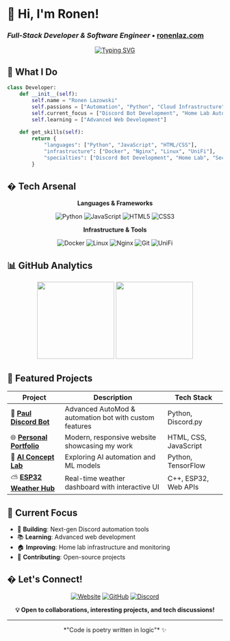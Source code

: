 # 👋 Hi, I'm Ronen! 
### *Full-Stack Developer & Software Engineer* • [ronenlaz.com](https://www.ronenlaz.com)

<div align="center">
  
[![Typing SVG](https://readme-typing-svg.herokuapp.com?font=Fira+Code&pause=1000&color=3B82F6&center=true&vCenter=true&width=435&lines=Full-Stack+Developer;Discord+Bot+Specialist;Home+Lab+Enthusiast;Python+%26+Automation+Expert)](https://git.io/typing-svg) 

</div>

## 🚀 What I Do

```python
class Developer:
    def __init__(self):
        self.name = "Ronen Lazowski"
        self.passions = ["Automation", "Python", "Cloud Infrastructure"]
        self.current_focus = ["Discord Bot Development", "Home Lab Automation"]
        self.learning = ["Advanced Web Development"]
    
    def get_skills(self):
        return {
            "languages": ["Python", "JavaScript", "HTML/CSS"],
            "infrastructure": ["Docker", "Nginx", "Linux", "UniFi"],
            "specialties": ["Discord Bot Development", "Home Lab", "Security"]
        }
```

## �️ Tech Arsenal

<div align="center">

**Languages & Frameworks**
  
![Python](https://img.shields.io/badge/Python-3776AB?style=for-the-badge&logo=python&logoColor=white)
![JavaScript](https://img.shields.io/badge/JavaScript-F7DF1E?style=for-the-badge&logo=javascript&logoColor=black)
![HTML5](https://img.shields.io/badge/HTML5-E34F26?style=for-the-badge&logo=html5&logoColor=white)
![CSS3](https://img.shields.io/badge/CSS3-1572B6?style=for-the-badge&logo=css3&logoColor=white)

**Infrastructure & Tools**

![Docker](https://img.shields.io/badge/Docker-2496ED?style=for-the-badge&logo=docker&logoColor=white)
![Linux](https://img.shields.io/badge/Linux-FCC624?style=for-the-badge&logo=linux&logoColor=black)
![Nginx](https://img.shields.io/badge/Nginx-009639?style=for-the-badge&logo=nginx&logoColor=white)
![Git](https://img.shields.io/badge/Git-F05032?style=for-the-badge&logo=git&logoColor=white)
![UniFi](https://img.shields.io/badge/UniFi-0559C9?style=for-the-badge&logo=ubiquiti&logoColor=white)

</div>

## 📊 GitHub Analytics

<div align="center">

<img height="180em" src="https://github-readme-stats.vercel.app/api/top-langs/?username=ronenlazowski&layout=compact&theme=tokyonight&hide_border=true"/>
<img height="180em" src="https://lanyard.cnrad.dev/api/445899149997768735"/>

</div>

## 🎯 Featured Projects

<div align="center">

| Project | Description | Tech Stack |
|---------|-------------|------------|
| 🤖 **[Paul Discord Bot](https://github.com/ronenlazowski/paul)** | Advanced AutoMod & automation bot with custom features | Python, Discord.py |
| 🌐 **[Personal Portfolio](https://github.com/ronenlazowski/website)** | Modern, responsive website showcasing my work | HTML, CSS, JavaScript |
| 🧠 **[AI Concept Lab](https://github.com/ronenlazowski/ai-concept)** | Exploring AI automation and ML models | Python, TensorFlow |
| ⛅ **[ESP32 Weather Hub](https://github.com/ronenlazowski/weatherdash)** | Real-time weather dashboard with interactive UI | C++, ESP32, Web APIs |

</div>

## 🌟 Current Focus

- 🔧 **Building**: Next-gen Discord automation tools
- 📚 **Learning**: Advanced web development
- 🏠 **Improving**: Home lab infrastructure and monitoring
- 🤝 **Contributing**: Open-source projects
## � Let's Connect!

<div align="center">

[![Website](https://img.shields.io/badge/🌐_Portfolio-ronenlaz.com-3B82F6?style=for-the-badge)](https://www.ronenlaz.com)
[![GitHub](https://img.shields.io/badge/GitHub-ronenlazowski-181717?style=for-the-badge&logo=github)](https://github.com/ronenlazowski)
[![Discord](https://img.shields.io/badge/Discord-Chat_with_me-5865F2?style=for-the-badge&logo=discord&logoColor=white)](https://discord.com/users/1357038796532875406)

**💡 Open to collaborations, interesting projects, and tech discussions!**

</div>

---

<div align="center">  
  *"Code is poetry written in logic"* ✨
</div>

